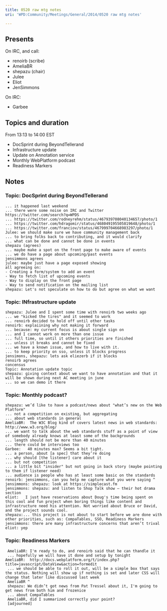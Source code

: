 ```yaml
---
title: 0520 raw mtg notes
uri: 'WPD:Community/Meetings/General/2014/0520 raw mtg notes'

---
```

## <span>Presents</span>

On IRC, and call:

-   renoirb (scribe)
-   AmeliaBR
-   shepazu (chair)
-   Julee
-   Eliot
-   JenSimmons

On IRC:

-   Garbee

## <span>Topics and duration</span>

From 13:13 to 14:00 EST

-   DocSprint during BeyondTellerand
-   Infrastructure update
-   Update on Annotation service
-   Monthly WebPlatform podcast
-   Readiness Markers

## <span>Notes</span>

### <span>Topic: DocSprint during BeyondTellerand</span>

    ... it happened last weekend
    ... there were some noise on IRC and Twitter https://twitter.com/search?q=WPDS
    ... https://twitter.com/rodneyrehm/status/467939708040134657/photo/1
    ... https://twitter.com/hdragomir/status/468049195505819648/photo/1
    ... https://twitter.com/franciov/status/467999704668983297/photo/1
    Julee: we should make sure we have community management back
    ... to bring folks back to contributing, and it would clarify
    ... what can be done and cannot be done in events
    shepazu (agrees)
    ... maybe make a spot on the front page to make aware of events
    ... we do have a page about upcoming/past events
    jensimmons agrees
    julee: maybe just have a page exposed showing
    all agreeing on:
    - Creating a form/system to add an event
    - Way to fetch list of upcoming events
    - Way to display on the front page
    - Way to send notification on the mailing list
    shepazu: Let's not speculate on how to do but agree on what we want

### <span>Topic: INfrastructure update</span>

    shepazu: Julee and I spent some time with renoirb two weeks ago
    ... we "kicked the tires" and it seemed to work
    ... renoirb decided to hold off until other tasks
    renoirb: explaiining why not making it forward
    ... because: my current focus is about single sign on
    ... and I cannot work on more than one issue
    ... full time, so until it others priorities are finished
    ... unless it breaks and cannot be fixed
    ... we have a known issue, and how to live with it.
    ... to keep priority on sso, unless it blocks progress
    jensimons, shepazu: lets ask eliezerb if it blocks
    renoirb agrees
    concensus
    Topic: Annotation update topic
    shepazu: giving context about we want to have annotation and that it will be shown during next AC meeting in june
    ... so we can demo it there

### <span>Topic: Monthly podcast?</span>

    shepazu: we’d like to have a podcast/news about "what’s new on the Web Platform"
    ... not a competition on existing, but aggregating
    ... about web standards in general
    AmeliaBR:  The W3C Blog kind of covers latest news in web standards: http://www.w3.org/blog/
    ... we want to talk about the web standards stuff as a point of view of somebody already knows at least some of the backgrounds
    ... length should not be more than 40 minutes
    ... there could be interviews too
    Garbee:   40 minutes max? Seems a bit tight.
    ... a person, about [a spec] that they’re doing
    ... why should [the listener] care about it
    ... but not competition
    ... a little bit "insider" but not going in back story (maybe pointing to them if listener need)
    ... audience is people who has at least some basic on the standards
    renoirb: jensimmons, can you help me capture what you were saying ^
    jensimmons: shepazu: look at https://simplecast.fm
    jensimmons: shepazu: and listen to Shop Talk show — their hot drama section
    eliot:   I just have reservations about Doug's time being spent on this cool and fun project when boring things like content and infrastructure need his attention. Not worried about Bruce or David, and the project sounds cool.
    shepazu:... this project is not about to start before we are done with other priorities, such as: CompaTables, SSO, Readiness Markers
    jensimmons: there are many infrastructure concerns that aren’t trival
    eliot: yep

### <span>Topic: Readiness Markers</span>

     AmeliaBR: I'm ready to do, and renoirb said that he can thandle it
     ... hopefully we will have it done and setup by tonight
    AmeliaBR:  http://docs.webplatform.org/t/index.php?title=javascript/DataView&action=formedit
     ... we should be able to roll it out, will be a simple box that says the status. Nothing will show up if nothing is set and later CSS will change that later like discussed last week
     AmeliaBR ^
     shepazu: We didn’t got news from Pat Tressel about it, I'm going to get news from both him and frozenice
     ... about CompaTables
     AmeliaBR, did I summarized correctly your point?
     [adjourned]